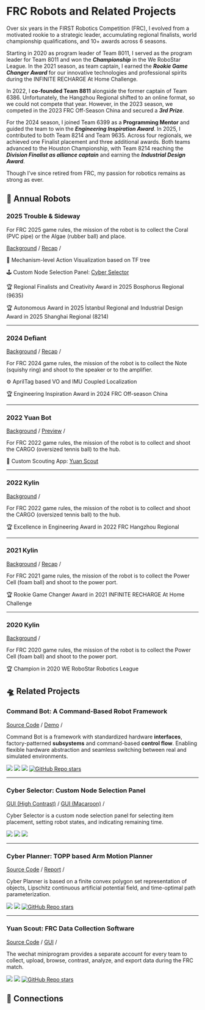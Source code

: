 # FRC Robots and Related Projects

Over six years in the FIRST Robotics Competition (FRC), I evolved from a motivated rookie to a strategic leader, accumulating regional finalists, world championship qualifications, and 10+ awards across 6 seasons.

<CenteredImg src="/projects/frc/flag.jpg" width=50% />

Starting in 2020 as program leader of Team 8011, I served as the program leader for Team 8011 and won the **_Championship_** in the We RoboStar League. In the 2021 season, as team captain, I earned the **_Rookie Game Changer Award_** for our innovative technologies and professional spirits during the INFINITE RECHARGE At Home Challenge.

In 2022, I **co-founded Team 8811** alongside the former captain of Team 6386. Unfortunately, the Hangzhou Regional shifted to an online format, so we could not compete that year. However, in the 2023 season, we competed in the 2023 FRC Off-Season China and secured a **_3rd Prize_**.

For the 2024 season, I joined Team 6399 as a **Programming Mentor** and guided the team to win the **_Engineering Inspiration Award_**. In 2025, I contributed to both Team 8214 and Team 9635. Across four regionals, we achieved one Finalist placement and three additional awards. Both teams advanced to the Houston Championship, with Team 8214 reaching the **_Division Finalist as alliance captain_** and earning the **_Industrial Design Award_**.

Though I’ve since retired from FRC, my passion for robotics remains as strong as ever.

## :rocket: Annual Robots

### 2025 Trouble & Sideway

<RightImg src="/projects/frc/2025.png" width="30%" />

For FRC 2025 game rules, the mission of the robot is to collect the Coral (PVC pipe) or the Algae (rubber ball) and place.

[Background](/redirect.html?link=https://www.youtube.com/watch?v=YWbxcjlY9JY) /
[Recap](/redirect.html?link=https://www.bilibili.com/video/BV141QGYHEo8) /

:crystal_ball: Mechanism-level Action Visualization based on TF tree

:joystick: Custom Node Selection Panel: [Cyber Selector](#cyber-selector-custom-node-selection-panel)

:trophy: Regional Finalists and Creativity Award in 2025 Bosphorus Regional (9635)

:trophy: Autonomous Award in 2025 İstanbul Regional and Industrial Design Award in 2025 Shanghai Regional (8214)

---

### 2024 Defiant

<RightImg src="/projects/frc/2024.png" width="30%" />

[Background](/redirect.html?link=https://www.youtube.com/watch?v=9keeDyFxzY4) /
[Recap](/redirect.html?link=https://www.bilibili.com/video/BV1pbWCejEUi) /

For FRC 2024 game rules, the mission of the robot is to collect the Note (squishy ring) and shoot to the speaker or to the amplifier.

:gear: AprilTag based VO and IMU Coupled Localization

:trophy: Engineering Inspiration Award in 2024 FRC Off-season China

---

### 2022 Yuan Bot

<RightImg src="/projects/frc/2023.png" width="30%" />

[Background](/redirect.html?link=https://www.youtube.com/watch?v=LgniEjI9cCM) /
[Preview](/redirect.html?link=https://www.bilibili.com/video/BV1RW4y1M72Y) /

For FRC 2022 game rules, the mission of the robot is to collect and shoot the CARGO (oversized tennis ball) to the hub.

:dart: Custom Scouting App: [Yuan Scout](#yuan-scout-frc-data-collection-software)

---

### 2022 Kylin

<RightImg src="/projects/frc/2022.png" width="30%" />

[Background](/redirect.html?link=https://www.youtube.com/watch?v=LgniEjI9cCM) /

For FRC 2022 game rules, the mission of the robot is to collect and shoot the CARGO (oversized tennis ball) to the hub.

:trophy: Excellence in Engineering Award in 2022 FRC Hangzhou Regional

---

### 2021 Kylin

<RightImg src="/projects/frc/2021.png" width="30%" />

[Background](/redirect.html?link=https://www.youtube.com/watch?v=I77Dz9pfds4) /
[Recap](/redirect.html?link=https://www.bilibili.com/video/BV1WQ4y1z7DM/) /

For FRC 2021 game rules, the mission of the robot is to collect the Power Cell (foam ball) and shoot to the power port.

:trophy: Rookie Game Changer Award in 2021 INFINITE RECHARGE At Home Challenge

---

### 2020 Kylin

<RightImg src="/projects/frc/2020.png" width="30%" />

[Background](/redirect.html?link=https://www.youtube.com/watch?v=gmiYWTmFRVE) /

For FRC 2020 game rules, the mission of the robot is to collect the Power Cell (foam ball) and shoot to the power port.

:trophy: Champion in 2020 WE RoboStar Robotics League

## :flying_saucer: Related Projects

### Command Bot: A Command-Based Robot Framework

<RightImg src="/projects/frc/2025-cb.png" width="30%" />

[Source Code](/redirect.html?link=https://github.com/zhangzrjerry/commandbot) /
[Demo](/redirect.html?link=https://www.bilibili.com/video/BV1CzZaYSE1W/) /

Command Bot is a framework with standardized hardware **interfaces**, factory-patterned **subsystems** and command-based **control flow**. Enabling flexible hardware abstraction and seamless switching between real and simulated environments.

<Badges>
    <img src="/tags/java.svg">
    <img src="/tags/akit.svg">
    <img src="/tags/ascope.svg">
    <a href="https://img.shields.io/github/stars/zhangzrjerry/commandbot"><img alt="GitHub Repo stars" src="https://img.shields.io/github/stars/zhangzrjerry/commandbot"></a>
</Badges>

---

### Cyber Selector: Custom Node Selection Panel

<RightImg src="/projects/frc/2025-cs.png" width="30%" />

[GUI (High Contrast)](/projects/frc/2025-cs-guih.png) /
[GUI (Macaroon)](/projects/frc/2025-cs-guim.png) /

Cyber ​​Selector is a custom node selection panel for selecting item placement, setting robot states, and indicating remaining time.

<Badges>
    <img src="/tags/frc-8214.svg">
    <img src="/tags/html.svg">
    <img src="/tags/nt4.svg">
</Badges>

---

### Cyber Planner: TOPP based Arm Motion Planner

<RightImg src="/projects/frc/2025-cp.png" width="30%" />

[Source Code](/redirect.html?link=https://github.com/frcnextinnovation/Cyber-Planner-2025) /
[Report](/assets/cyber-planner.pdf) /

Cyber Planner is based on a finite convex polygon set representation of objects, Lipschitz continuous artificial potential field, and time-optimal path parameterization.

<Badges>
    <img src="/tags/frc-8214.svg">
    <img src="/tags/cpp.svg">
    <a href="https://github.com/frcnextinnovation/cyber-planner-2025"><img alt="GitHub Repo stars" src="https://img.shields.io/github/stars/frcnextinnovation/cyber-planner-2025"></a>
</Badges>

---

### Yuan Scout: FRC Data Collection Software

<RightImg src="/projects/frc/2022-ys.png" width="30%" />

[Source Code](/redirect.html?link=https://github.com/frc8811/FRC_SCOUTING) /
[GUI](/projects/frc/2022-ys-gui.png) /

The wechat miniprogram provides a separate account for every team to collect, upload, browse, contrast, analyze, and export data during the FRC match.

<Badges>
    <img src="/tags/frc-8811.svg">
    <img src="/tags/wxml.svg">
    <a href="https://img.shields.io/github/stars/frc8811/frc_scouting"><img alt="GitHub Repo stars" src="https://img.shields.io/github/stars/frc8811/frc_scouting"></a>
</Badges>

## :bicyclist: Connections

<script setup>
import { VPTeamMembers } from 'vitepress/theme'
import  { People } from '/scripts/people.ts'

const frcmembers = [
  People.liangyucai.updateOrg("FRC8011").updateTitle("Captain").get(),
  People.yuepeng.updateOrg("FRC8811").updateTitle("Co-founder").get(),
  People.fujunruan.updateOrg("FRC8214").updateTitle("Mentor").get(),
  People.ruoqixu.updateOrg("FRC8214").updateTitle("Mentor").get(),
  People.yanchen.updateOrg("FRC8214").updateTitle("Mentor").get(),
  People.weibofu.updateOrg("FRC8214").updateTitle("Youth Mentor").get(),
  People.borongxu.updateOrg("FRC5449").updateTitle("Alumni").get(),
]
</script>

<VPTeamMembers  size="small" :members="frcmembers" />
